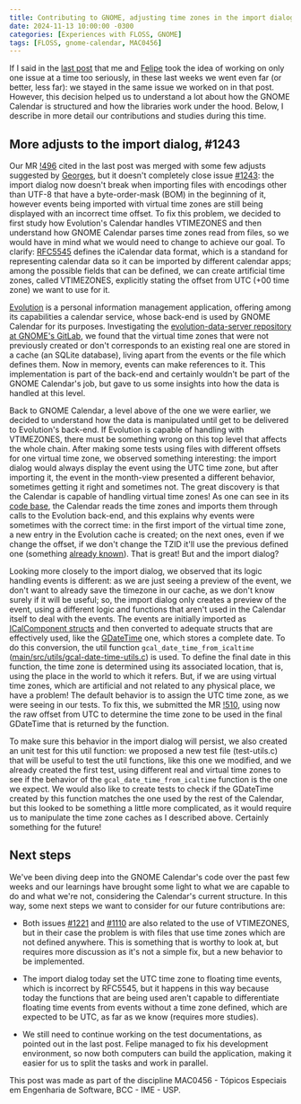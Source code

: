 ```yaml
---
title: Contributing to GNOME, adjusting time zones in the import dialog
date: 2024-11-13 10:00:00 -0300
categories: [Experiences with FLOSS, GNOME]
tags: [FLOSS, gnome-calendar, MAC0456]
---
```


If I said in the [last post](https://otavioolsilva.github.io/posts/contributing-to-gnome-05/) that me and [Felipe](https://felipeanibal.github.io/) took the idea of working on only one issue at a time too seriously, in these last weeks we went even far (or better, less far): we stayed in the same issue we worked on in that post. However, this decision helped us to understand a lot about how the GNOME Calendar is structured and how the libraries work under the hood. Below, I describe in more detail our contributions and studies during this time.

## More adjusts to the import dialog, #1243

Our MR [!496](https://gitlab.gnome.org/GNOME/gnome-calendar/-/merge_requests/496) cited in the last post was merged with some few adjusts suggested by [Georges](https://gitlab.gnome.org/feaneron), but it doesn't completely close issue [#1243](https://gitlab.gnome.org/GNOME/gnome-calendar/-/issues/1243): the import dialog now doesn't break when importing files with encodings other than UTF-8 that have a byte-order-mask (BOM) in the beginning of it, however events being imported with virtual time zones are still being displayed with an incorrect time offset. To fix this problem, we decided to first study how Evolution's Calendar handles VTIMEZONES and then understand how GNOME Calendar parses time zones read from files, so we would have in mind what we would need to change to achieve our goal. To clarify: [RFC5545](https://datatracker.ietf.org/doc/html/rfc5545) defines the iCalendar data format, which is a standand for representing calendar data so it can be imported by different calendar apps; among the possible fields that can be defined, we can create artificial time zones, called VTIMEZONES, explicitly stating the offset from UTC (+00 time zone) we want to use for it.

[Evolution](https://wiki.gnome.org/Apps/Evolution) is a personal information management application, offering among its capabilities a calendar service, whose back-end is used by GNOME Calendar for its purposes. Investigating the [evolution-data-server repository at GNOME's GitLab](https://gitlab.gnome.org/GNOME/evolution-data-server), we found that the virtual time zones that were not previously created or don't corresponds to an existing real one are stored in a cache (an SQLite database), living apart from the events or the file which defines them. Now in memory, events can make references to it. This implementation is part of the back-end and certainly wouldn't be part of the GNOME Calendar's job, but gave to us some insights into how the data is handled at this level.

Back to GNOME Calendar, a level above of the one we were earlier, we decided to understand how the data is manipulated until get to be delivered to Evolution's back-end. If Evolution is capable of handling with VTIMEZONES, there must be something wrong on this top level that affects the whole chain. After making some tests using files with different offsets for one virtual time zone, we observed something interesting: the import dialog would always display the event using the UTC time zone, but after importing it, the event in the month-view presented a different behavior, sometimes getting it right and sometimes not. The great discovery is that the Calendar is capable of handling virtual time zones! As one can see in its [code base](https://gitlab.gnome.org/GNOME/gnome-calendar/-/commit/2697dac4607e9727967402015d495f21501b18ac), the Calendar reads the time zones and imports them through calls to the Evolution back-end, and this explains why events were sometimes with the correct time: in the first import of the virtual time zone, a new entry in the Evolution cache is created; on the next ones, even if we change the offset, if we don't change the TZID it'll use the previous defined one (something [already known](https://gitlab.gnome.org/GNOME/gnome-calendar/-/issues/444#note_1330017)). That is great! But and the import dialog?

Looking more closely to the import dialog, we observed that its logic handling events is different: as we are just seeing a preview of the event, we don't want to already save the timezone in our cache, as we don't know surely if it will be useful; so, the import dialog only creates a preview of the event, using a different logic and functions that aren't used in the Calendar itself to deal with the events. The events are initially imported as [ICalComponent structs](https://libical.github.io/libical/apidocs/structicalcomponent__impl.html) and then converted to adequate structs that are effectively used, like the [GDateTime](https://docs.gtk.org/glib/struct.DateTime.html) one, which stores a complete date. To do this conversion, the util function `gcal_date_time_from_icaltime` ([main/src/utils/gcal-date-time-utils.c](https://gitlab.gnome.org/GNOME/gnome-calendar/-/blob/main/src/utils/gcal-date-time-utils.c?ref_type=heads#L218)) is used. To define the final date in this function, the time zone is determined using its associated location, that is, using the place in the world to which it refers. But, if we are using virtual time zones, which are artificial and not related to any physical place, we have a problem! The default behavior is to assign the UTC time zone, as we were seeing in our tests. To fix this, we submitted the MR [!510](https://gitlab.gnome.org/GNOME/gnome-calendar/-/merge_requests/510), using now the raw offset from UTC to determine the time zone to be used in the final GDateTime that is returned by the function.

To make sure this behavior in the import dialog will persist, we also created an unit test for this util function: we proposed a new test file (test-utils.c) that will be useful to test the util functions, like this one we modified, and we already created the first test, using different real and virtual time zones to see if the behavior of the `gcal_date_time_from_icaltime` function is the one we expect. We would also like to create tests to check if the GDateTime created by this function matches the one used by the rest of the Calendar, but this looked to be something a little more complicated, as it would require us to manipulate the time zone caches as I described above. Certainly something for the future!

## Next steps

We've been diving deep into the GNOME Calendar's code over the past few weeks and our learnings have brought some light to what we are capable to do and what we're not, considering the Calendar's current structure. In this way, some next steps we want to consider for our future contributions are:

- Both issues [#1221](https://gitlab.gnome.org/GNOME/gnome-calendar/-/issues/1221) and [#1110](https://gitlab.gnome.org/GNOME/gnome-calendar/-/issues/1110) are also related to the use of VTIMEZONES, but in their case the problem is with files that use time zones which are not defined anywhere. This is something that is worthy to look at, but requires more discussion as it's not a simple fix, but a new behavior to be implemented.

- The import dialog today set the UTC time zone to floating time events, which is incorrect by RFC5545, but it happens in this way because today the functions that are being used aren't capable to differentiate floating time events from events without a time zone defined, which are expected to be UTC, as far as we know (requires more studies).

- We still need to continue working on the test documentations, as pointed out in the last post. Felipe managed to fix his development environment, so now both computers can build the application, making it easier for us to split the tasks and work in parallel.

This post was made as part of the discipline MAC0456 - Tópicos Especiais em Engenharia de Software, BCC - IME - USP.
